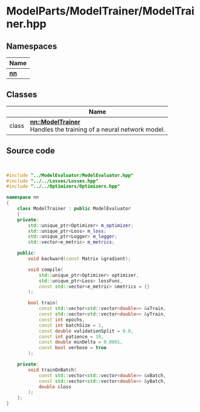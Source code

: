 # ModelParts/ModelTrainer/ModelTrainer.hpp



## Namespaces

| Name           |
| -------------- |
| **[nn](../Namespaces/namespacenn.md)**  |

## Classes

|                | Name           |
| -------------- | -------------- |
| class | **[nn::ModelTrainer](../Classes/classnn_1_1_model_trainer.md)** <br>Handles the training of a neural network model.  |




## Source code

```cpp


#include "../ModelEvaluator/ModelEvaluator.hpp"
#include "../../Losses/Losses.hpp"
#include "../../Optimizers/Optimizers.hpp"

namespace nn
{
    class ModelTrainer : public ModelEvaluator
    {
    private:
        std::unique_ptr<Optimizer> m_optimizer; 
        std::unique_ptr<Loss> m_loss;           
        std::unique_ptr<Logger> m_logger;       
        std::vector<e_metric> m_metrics;        

    public:
        void backward(const Matrix &gradient);

        void compile(
            std::unique_ptr<Optimizer> optimizer,
            std::unique_ptr<Loss> lossFunc,
            const std::vector<e_metric> &metrics = {}
        );

        bool train(
            const std::vector<std::vector<double>> &xTrain,
            const std::vector<std::vector<double>> &yTrain,
            const int epochs,
            const int batchSize = 1,
            const double validationSplit = 0.0,
            const int patience = 10,
            const double minDelta = 0.0001,
            const bool verbose = true
        );

    private:
        void trainOnBatch(
            const std::vector<std::vector<double>> &xBatch,
            const std::vector<std::vector<double>> &yBatch,
            double &loss
        );
    };
}
```
